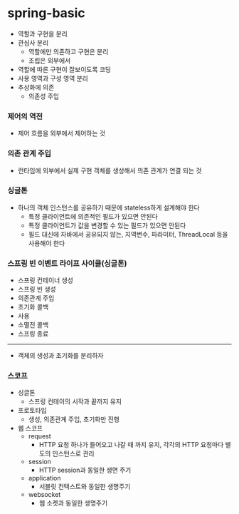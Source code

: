 # spring-basic


- 역할과 구현을 분리
- 관심사 분리
  - 역할에만 의존하고 구현은 분리
  - 조립은 외부에서
- 역할에 따른 구현이 잘보이도록 코딩
- 사용 영역과 구성 영역 분리
- 추상화에 의존
  - 의존성 주입

### 제어의 역전
- 제어 흐름을 외부에서 제어하는 것

### 의존 관계 주입
- 런타임에 외부에서 실제 구현 객체를 생성해서 의존 관계가 연결 되는 것

### 싱글톤
- 하나의 객체 인스턴스를 공유하기 때문에 stateless하게 설계해야 한다
  - 특정 클라이언트에 의존적인 필드가 있으면 안된다
  - 특정 클라이언트가 값을 변경할 수 있는 필드가 있으면 안된다
  - 필드 대신에 자바에서 공유되지 않는, 지역변수, 파라미터, ThreadLocal 등을 사용해야 한다

### 스프링 빈 이벤트 라이프 사이클(싱글톤)
- 스프링 컨테이너 생성
- 스프링 빈 생성
- 의존관계 주입
- 초기화 콜백
- 사용
- 소멸전 콜백
- 스프링 종료

--- 
- 객체의 생성과 초기화를 분리하자

### 스코프
- 싱글톤
  - 스프링 컨테이의 시작과 끝까지 유지
- 프로토타입
  - 생성, 의존관계 주입, 초기화만 진행
- 웹 스코프
  - request
    - HTTP 요청 하나가 들어오고 나갈 때 까지 유지, 각각의 HTTP 요청마다 별도의 인스턴스로 관리
  - session
    - HTTP session과 동일한 생면 주기
  - application
    - 서블릿 컨텍스트와 동일한 생명주기
  - websocket
    - 웹 소켓과 동일한 생명주기